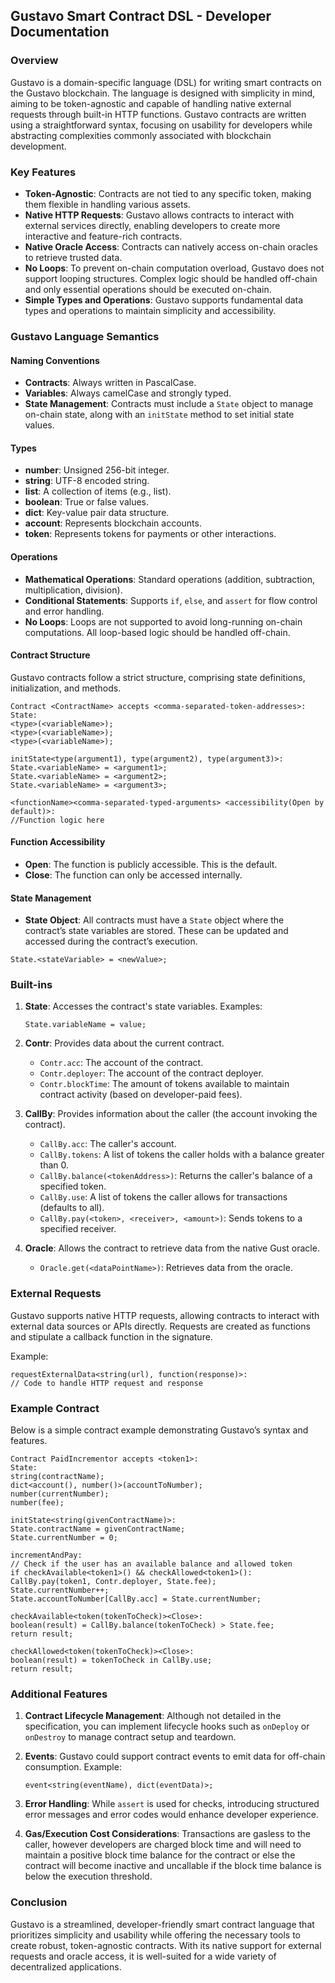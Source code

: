 ## Gustavo Smart Contract DSL - Developer Documentation

### Overview

Gustavo is a domain-specific language (DSL) for writing smart contracts on the Gustavo blockchain. The language is designed with simplicity in mind, aiming to be token-agnostic and capable of handling native external requests through built-in HTTP functions. Gustavo contracts are written using a straightforward syntax, focusing on usability for developers while abstracting complexities commonly associated with blockchain development.

### Key Features

- **Token-Agnostic**: Contracts are not tied to any specific token, making them flexible in handling various assets.
- **Native HTTP Requests**: Gustavo allows contracts to interact with external services directly, enabling developers to create more interactive and feature-rich contracts.
- **Native Oracle Access**: Contracts can natively access on-chain oracles to retrieve trusted data.
- **No Loops**: To prevent on-chain computation overload, Gustavo does not support looping structures. Complex logic should be handled off-chain and only essential operations should be executed on-chain.
- **Simple Types and Operations**: Gustavo supports fundamental data types and operations to maintain simplicity and accessibility.

### Gustavo Language Semantics

#### Naming Conventions
- **Contracts**: Always written in PascalCase.
- **Variables**: Always camelCase and strongly typed.
- **State Management**: Contracts must include a `State` object to manage on-chain state, along with an `initState` method to set initial state values.

#### Types

- **number**: Unsigned 256-bit integer.
- **string**: UTF-8 encoded string.
- **list**: A collection of items (e.g., list<number>).
- **boolean**: True or false values.
- **dict**: Key-value pair data structure.
- **account**: Represents blockchain accounts.
- **token**: Represents tokens for payments or other interactions.

#### Operations

- **Mathematical Operations**: Standard operations (addition, subtraction, multiplication, division).
- **Conditional Statements**: Supports `if`, `else`, and `assert` for flow control and error handling.
- **No Loops**: Loops are not supported to avoid long-running on-chain computations. All loop-based logic should be handled off-chain.

#### Contract Structure

Gustavo contracts follow a strict structure, comprising state definitions, initialization, and methods.

```gustavo
Contract <ContractName> accepts <comma-separated-token-addresses>:
State:
<type>(<variableName>);
<type>(<variableName>);
<type>(<variableName>);

initState<type(argument1), type(argument2), type(argument3)>:
State.<variableName> = <argument1>;
State.<variableName> = <argument2>;
State.<variableName> = <argument3>;

<functionName><comma-separated-typed-arguments> <accessibility(Open by default)>:
//Function logic here
```

#### Function Accessibility

- **Open**: The function is publicly accessible. This is the default.
- **Close**: The function can only be accessed internally.

#### State Management

- **State Object**: All contracts must have a `State` object where the contract’s state variables are stored. These can be updated and accessed during the contract’s execution.
 
```gustavo
State.<stateVariable> = <newValue>;
```

### Built-ins

1. **State**:
   Accesses the contract's state variables. Examples:
   ```gustavo
   State.variableName = value;
   ```

2. **Contr**:
   Provides data about the current contract.
   - `Contr.acc`: The account of the contract.
   - `Contr.deployer`: The account of the contract deployer.
   - `Contr.blockTime`: The amount of tokens available to maintain contract activity (based on developer-paid fees).

3. **CallBy**:
   Provides information about the caller (the account invoking the contract).
   - `CallBy.acc`: The caller's account.
   - `CallBy.tokens`: A list of tokens the caller holds with a balance greater than 0.
   - `CallBy.balance(<tokenAddress>)`: Returns the caller's balance of a specified token.
   - `CallBy.use`: A list of tokens the caller allows for transactions (defaults to all).
   - `CallBy.pay(<token>, <receiver>, <amount>)`: Sends tokens to a specified receiver.

4. **Oracle**:
   Allows the contract to retrieve data from the native Gust oracle.
   - `Oracle.get(<dataPointName>)`: Retrieves data from the oracle.

### External Requests

Gustavo supports native HTTP requests, allowing contracts to interact with external data sources or APIs directly. Requests are created as functions and stipulate a callback function in the signature.

Example:
```gustavo
requestExternalData<string(url), function(response)>:
// Code to handle HTTP request and response
```

### Example Contract

Below is a simple contract example demonstrating Gustavo’s syntax and features.

```gustavo
Contract PaidIncrementor accepts <token1>:
State:
string(contractName);
dict<account(), number()>(accountToNumber);
number(currentNumber);
number(fee);

initState<string(givenContractName)>:
State.contractName = givenContractName;
State.currentNumber = 0;

incrementAndPay:
// Check if the user has an available balance and allowed token
if checkAvailable<token1>() && checkAllowed<token1>():
CallBy.pay(token1, Contr.deployer, State.fee);
State.currentNumber++;
State.accountToNumber[CallBy.acc] = State.currentNumber;

checkAvailable<token(tokenToCheck)><Close>:
boolean(result) = CallBy.balance(tokenToCheck) > State.fee;
return result;

checkAllowed<token(tokenToCheck)><Close>:
boolean(result) = tokenToCheck in CallBy.use;
return result;
```

### Additional Features

1. **Contract Lifecycle Management**: Although not detailed in the specification, you can implement lifecycle hooks such as `onDeploy` or `onDestroy` to manage contract setup and teardown.

2. **Events**: Gustavo could support contract events to emit data for off-chain consumption. Example:
   ```gustavo
   event<string(eventName), dict(eventData)>;
   ```

3. **Error Handling**: While `assert` is used for checks, introducing structured error messages and error codes would enhance developer experience.

4. **Gas/Execution Cost Considerations**: Transactions are gasless to the caller, however developers are charged block time and will need to maintain a positive block time balance for the contract or else the contract will become inactive and uncallable if the block time balance is below the execution threshold. 

### Conclusion

Gustavo is a streamlined, developer-friendly smart contract language that prioritizes simplicity and usability while offering the necessary tools to create robust, token-agnostic contracts. With its native support for external requests and oracle access, it is well-suited for a wide variety of decentralized applications.
